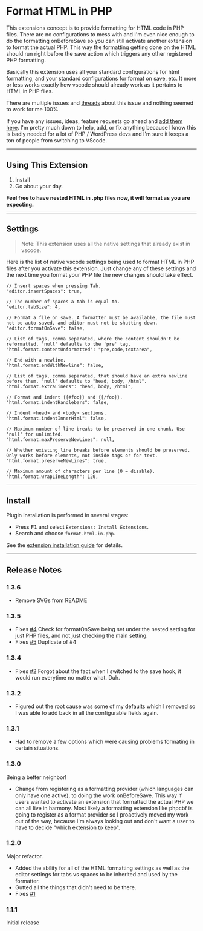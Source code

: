 # Format HTML in PHP

This extensions concept is to provide formatting for HTML code in PHP files. There are no configurations to mess with and I'm even nice enough to do the formatting onBeforeSave so you can still activate another extension to format the actual PHP. This way the formatting getting done on the HTML should run right before the save action which triggers any other registered PHP formatting.

Basically this extension uses all your standard configurations for html formatting, and your standard configurations for format on save, etc. It more or less works exactly how vscode should already work as it pertains to HTML in PHP files.

There are multiple issues and [threads](https://stackoverflow.com/questions/41330707/how-to-format-php-files-with-html-markup-in-visual-studio-code) about this issue and nothing seemed to work for me 100%.

If you have any issues, ideas, feature requests go ahead and [add them here](https://github.com/RiFi2k/format-html-in-php/issues). I'm pretty much down to help, add, or fix anything because I know this is badly needed for a lot of PHP / WordPress devs and I'm sure it keeps a ton of people from switching to VScode.

---

## Using This Extension

1. Install
2. Go about your day.

**Feel free to have nested HTML in .php files now, it will format as you are expecting.**

---

## Settings

> Note: This extension uses all the native settings that already exist in vscode.

Here is the list of native vscode settings being used to format HTML in PHP files after you activate this extension. Just change any of these settings and the next time you format your PHP file the new changes should take effect.

```
// Insert spaces when pressing Tab.
"editor.insertSpaces": true,

// The number of spaces a tab is equal to.
"editor.tabSize": 4,

// Format a file on save. A formatter must be available, the file must not be auto-saved, and editor must not be shutting down.
"editor.formatOnSave": false,

// List of tags, comma separated, where the content shouldn't be reformatted. 'null' defaults to the 'pre' tag.
"html.format.contentUnformatted": "pre,code,textarea",

// End with a newline.
"html.format.endWithNewline": false,

// List of tags, comma separated, that should have an extra newline before them. 'null' defaults to "head, body, /html".
"html.format.extraLiners": "head, body, /html",

// Format and indent {{#foo}} and {{/foo}}.
"html.format.indentHandlebars": false,

// Indent <head> and <body> sections.
"html.format.indentInnerHtml": false,

// Maximum number of line breaks to be preserved in one chunk. Use 'null' for unlimited.
"html.format.maxPreserveNewLines": null,

// Whether existing line breaks before elements should be preserved. Only works before elements, not inside tags or for text.
"html.format.preserveNewLines": true,

// Maximum amount of characters per line (0 = disable).
"html.format.wrapLineLength": 120,
```

---

## Install

Plugin installation is performed in several stages:

* Press <kbd>F1</kbd> and select `Extensions: Install Extensions`.
* Search and choose `format-html-in-php`.

See the [extension installation guide](https://code.visualstudio.com/docs/editor/extension-gallery) for details.

---

## Release Notes

### 1.3.6

* Remove SVGs from README

### 1.3.5

* Fixes [#4](https://github.com/RiFi2k/format-html-in-php/issues/4) Check for formatOnSave being set under the nested setting for just PHP files, and not just checking the main setting.
* Fixes [#5](https://github.com/RiFi2k/format-html-in-php/issues/5) Duplicate of #4

### 1.3.4

* Fixes [#2](https://github.com/RiFi2k/format-html-in-php/issues/2) Forgot about the fact when I switched to the save hook, it would run everytime no matter what. Duh.

### 1.3.2

* Figured out the root cause was some of my defaults which I removed so I was able to add back in all the configurable fields again.

### 1.3.1

* Had to remove a few options which were causing problems formating in certain situations.

### 1.3.0

Being a better neighbor!
* Change from registering as a formatting provider (which languages can only have one active), to doing the work onBeforeSave. This way if users wanted to activate an extension that formatted the actual PHP we can all live in harmony. Most likely a formatting extension like phpcbf is going to register as a format provider so I proactively moved my work out of the way, because I'm always looking out and don't want a user to have to decide "which extension to keep".

### 1.2.0

Major refactor.
* Added the ability for all of the HTML formatting settings as well as the editor settings for tabs vs spaces to be inherited and used by the formatter.
* Gutted all the things that didn't need to be there.
* Fixes [#1](https://github.com/RiFi2k/format-html-in-php/issues/1)

### 1.1.1

Initial release
